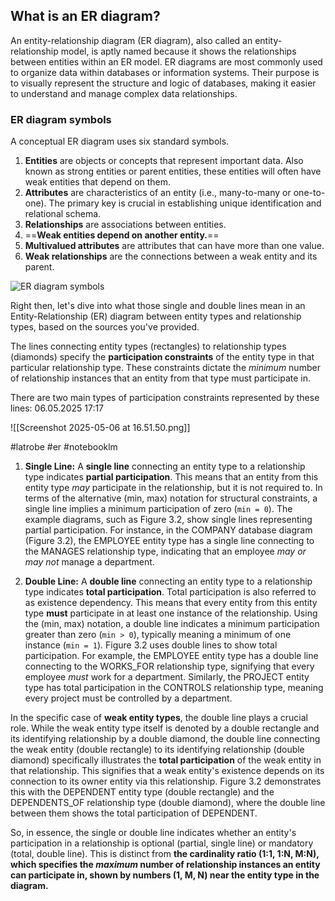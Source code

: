## What is an ER diagram?

An entity-relationship diagram (ER diagram), also called an entity-relationship model, is aptly named because it shows the relationships between entities within an ER model. ER diagrams are most commonly used to organize data within databases or information systems. Their purpose is to visually represent the structure and logic of databases, making it easier to understand and manage complex data relationships.

### ER diagram symbols

A conceptual ER diagram uses six standard symbols.

1. **Entities** are objects or concepts that represent important data. Also known as strong entities or parent entities, these entities will often have weak entities that depend on them.
2. **Attributes** are characteristics of an entity (i.e., many-to-many or one-to-one). The primary key is crucial in establishing unique identification and relational schema.
3. **Relationships** are associations between entities.
4. ==**Weak entities depend on another entity.**==
5. **Multivalued attributes** are attributes that can have more than one value.
6. **Weak relationships** are the connections between a weak entity and its parent.

![ER diagram symbols](https://cdn.nulab.com/learn-wp/app/uploads/2018/05/14210150/ER-Symbols-1.png "ER diagram symbols chart")

Right then, let's dive into what those single and double lines mean in an Entity-Relationship (ER) diagram between entity types and relationship types, based on the sources you've provided.

The lines connecting entity types (rectangles) to relationship types (diamonds) specify the **participation constraints** of the entity type in that particular relationship type. These constraints dictate the _minimum_ number of relationship instances that an entity from that type must participate in.

There are two main types of participation constraints represented by these lines: 06.05.2025 17:17


![[Screenshot 2025-05-06 at 16.51.50.png]]

#latrobe #er #notebooklm 
1. **Single Line:** A **single line** connecting an entity type to a relationship type indicates **partial participation**. This means that an entity from this entity type _may_ participate in the relationship, but it is not required to. In terms of the alternative (min, max) notation for structural constraints, a single line implies a minimum participation of zero (`min = 0`). The example diagrams, such as Figure 3.2, show single lines representing partial participation. For instance, in the COMPANY database diagram (Figure 3.2), the EMPLOYEE entity type has a single line connecting to the MANAGES relationship type, indicating that an employee _may or may not_ manage a department.
    
2. **Double Line:** A **double line** connecting an entity type to a relationship type indicates **total participation**. Total participation is also referred to as existence dependency. This means that every entity from this entity type **must** participate in at least one instance of the relationship. Using the (min, max) notation, a double line indicates a minimum participation greater than zero (`min > 0`), typically meaning a minimum of one instance (`min = 1`). Figure 3.2 uses double lines to show total participation. For example, the EMPLOYEE entity type has a double line connecting to the WORKS_FOR relationship type, signifying that every employee _must_ work for a department. Similarly, the PROJECT entity type has total participation in the CONTROLS relationship type, meaning every project must be controlled by a department.
    

In the specific case of **weak entity types**, the double line plays a crucial role. While the weak entity type itself is denoted by a double rectangle and its identifying relationship by a double diamond, the double line connecting the weak entity (double rectangle) to its identifying relationship (double diamond) specifically illustrates the **total participation** of the weak entity in that relationship. This signifies that a weak entity's existence depends on its connection to its owner entity via this relationship. Figure 3.2 demonstrates this with the DEPENDENT entity type (double rectangle) and the DEPENDENTS_OF relationship type (double diamond), where the double line between them shows the total participation of DEPENDENT.

So, in essence, the single or double line indicates whether an entity's participation in a relationship is optional (partial, single line) or mandatory (total, double line). This is distinct from **the cardinality ratio (1:1, 1:N, M:N), which specifies the _maximum_ number of relationship instances an entity can participate in, shown by numbers (1, M, N) near the entity type in the diagram.**